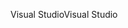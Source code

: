 <span data-ttu-id="63048-101">Visual Studio</span><span class="sxs-lookup"><span data-stu-id="63048-101">Visual Studio</span></span>